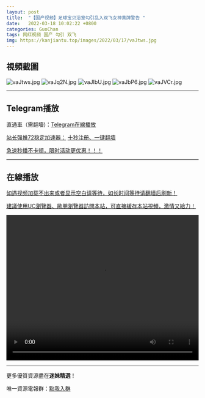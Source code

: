 ```yaml
---
layout: post
title:  "【国产视频】足球宝贝浴室勾引乱入双飞女神黄牌警告 "
date:   2022-03-18 10:02:22 +0800
categories: GuoChan
tags: 网红视频 国产 勾引 双飞
img: https://kanjiantu.top/images/2022/03/17/vaJtws.jpg
---
```



## 視頻截圖

![vaJtws.jpg](https://kanjiantu.top/images/2022/03/17/vaJtws.jpg)
![vaJq2N.jpg](https://kanjiantu.top/images/2022/03/17/vaJq2N.jpg)
![vaJIbU.jpg](https://kanjiantu.top/images/2022/03/17/vaJIbU.jpg)
![vaJbP6.jpg](https://kanjiantu.top/images/2022/03/17/vaJbP6.jpg)
![vaJVCr.jpg](https://kanjiantu.top/images/2022/03/17/vaJVCr.jpg)

* * *
## Telegram播放

直通車（需翻墻)：[Telegram在線播放](https://t.me/mimeijingxuan/163)

<u>站长强推72稳定加速器：</u> [十秒注册、一键翻墙](https://www.mimei.blog/skip/vpn.html)


<u>急速秒播不卡顿，限时活动更优惠！！！</u>
* * *
## 在線播放
<u>如遇视频加载不出来或者显示空白请等待，如长时间等待请翻墙后刷新！</u>

<u>建議使用UC瀏覽器、歐朋瀏覽器訪問本站，可直接緩存本站視頻，激情又給力！</u>
<center><video src="https://cdn.publer.io/uploads/videos/62471da6db2797357edec3fa/97decf7b60a2b6d99193071fbc3eb7f3.mp4" width="100%" height="380px" controls="controls"></video></center>

* * *
更多優質資源盡在**迷妹精選**！

唯一資源電報群：[點我入群](https://t.me/mimeijingxuan)


